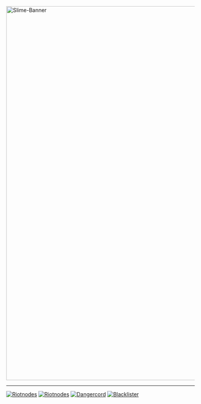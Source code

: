 <picture>
  <source media="(prefers-color-scheme: dark)" srcset="assets/slime-sword-crop-light.png">
  <source media="(prefers-color-scheme: light)" srcset="assets/slime-sword-crop-dark.png">
  <img alt="Slime-Banner" src="https://i.imgur.com/sUCZ10H.png" width=1000/>
</picture>

---
 [![Riotnodes](https://img.shields.io/badge/RiotNodes-Discord-000?style=for-the-badge&color=1a56bc&logo=Discord)][riotnodes]
 [![Riotnodes](https://img.shields.io/badge/RiotNodes-Host-000?style=for-the-badge&color=1a56bc&logo=Discord)][riotnodesref]
 [![Dangercord](https://img.shields.io/badge/Dangercord-Website-000?style=for-the-badge&color=1a56bc&logo=Discord)][dangercord]
 [![Blacklister](https://img.shields.io/badge/Blacklister-Website-000?style=for-the-badge&color=1a56bc&logo=Discord)][blacklister]

[blacklister]: https://blacklister.xyz/
[dangercord]: https://dangercord.com
[riotnodes]: https://discord.gg/srCkVfnBCd
[riotnodesref]: https://free.riotnodes.co.uk/register?ref=9muJyaSM
